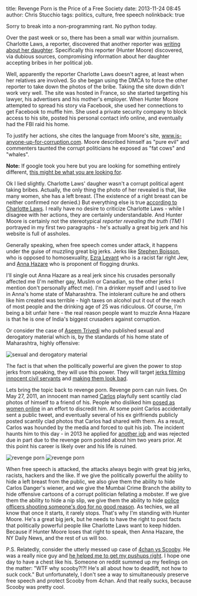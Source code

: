 title: Revenge Porn is the Price of a Free Society
date: 2013-11-24 08:45
author: Chris Stucchio
tags: politics, culture, free speech
nolinkback: true





Sorry to break into a non-programming rant. No python today.

Over the past week or so, there has been a small war within journalism. Charlotte Laws, a reporter, discovered that another reporter was [writing about her daughter](http://www.xojane.com/it-happened-to-me/charlotte-laws-hunter-moore-erin-brockovich-revenge-porn). Specifically this reporter (Hunter Moore) discovered, via dubious sources, compromising information about her daughter accepting bribes in her political job.

Well, apparently the reporter Charlotte Laws doesn't agree, at least when her relatives are involved. So she began using the DMCA to force the other reporter to take down the photos of the bribe. Taking the site down didn't work very well. The site was hosted in France, so she started targetting his lawyer, his advertisers and his mother's employer. When Hunter Moore attempted to spread his story via Facebook, she used her connections to get Facebook to muffle him. She used a private security company to block access to his site, posted his personal contact info online, and eventually had the FBI raid his home.

To justify her actions, she cites the language from Moore's site, www.is-anyone-up-for-corruption.com. Moore described himself as "pure evil" and commenters taunted the corrupt politicians he exposed as "fat cows" and "whales".





**Note:** If google took you here but you are looking for something entirely different, [this might be what you are looking for](http://www.amazon.com/gp/product/3639315464/ref=as_li_ss_tl?ie=UTF8&camp=1789&creative=390957&creativeASIN=3639315464&linkCode=as2&tag=christuc33-20).


Ok I lied slightly. Charlotte Laws' daugher wasn't a corrupt political agent taking bribes. Actually, the only thing the photo of her revealed is that, like many women, she has a left breast. (The existence of a right breast can be neither confirmed nor denied.) But everything else is true [according to Charlotte Laws](http://www.xojane.com/it-happened-to-me/charlotte-laws-hunter-moore-erin-brockovich-revenge-porn). I really have no desire to criticize Charlotte Laws - while I disagree with her actions, they are certainly understandable. And Hunter Moore is certainly not the stereotypical *reporter revealing the truth (TM)* I portrayed in my first two paragraphs - he's actually a great big jerk and his website is full of assholes.

Generally speaking, when free speech comes under attack, it happens under the guise of muzzling great big jerks. Jerks like [Stephen Boisson](http://en.wikipedia.org/wiki/Lund_v._Boissoin), who is opposed to homosexuality, [Ezra Levant](http://en.wikipedia.org/wiki/Ezra_Levant) who is a racist far right Jew, and [Anna Hazare](http://en.wikipedia.org/wiki/Anna_Hazare) who is proponent of flogging drunks.

I'll single out Anna Hazare as a real jerk since his crusades personally affected me (I'm neither gay, Muslim or Canadian, so the other jerks I mention don't personally affect me). I'm a drinker myself and I used to live in Anna's home state of Maharashtra. The intolerant culture he and others like him created was terrible - high taxes on alcohol put it out of the reach of most people and the drinking age of 25 was ridiculous. Of course, I'm being a bit unfair here - the real reason people want to muzzle Anna Hazare is that he is one of India's biggest crusaders against corruption.

Or consider the case of [Aseem Trivedi](http://en.wikipedia.org/wiki/Internet_censorship_in_India#Ban_on_Cartoons_Against_Corruption) who published sexual and derogatory material which is, by the standards of his home state of Maharashtra, highly offensive:

![sexual and derogatory material](/blog_media/2013/defending_hunter_moore/trivedi_cartoon.jpg)

The fact is that when the politically powerful are given the power to stop jerks from speaking, they will use this power. They will target [jerks filming innocent civil servants](http://www.theblaze.com/stories/2013/07/16/detroit-free-press-photographer-arrested-while-filming-cops-making-another-arrest/) and [making them look bad](http://laist.com/2013/07/02/graphic_video_police_officers_fa.php).

Lets bring the topic back to revenge porn. Revenge porn can ruin lives. On May 27, 2011, an innocent man named [Carlos](http://en.wikipedia.org/wiki/Anthony_Weiner#Sexting_scandals) playfully sent scantily clad photos of himself to a friend of his. People who disliked him [posed as women online](http://www.nytimes.com/2011/06/18/nyregion/fake-identities-were-used-on-twitter-to-get-information-on-weiner.html?_r=1) in an effort to discredit him. At some point Carlos accidentally sent a public tweet, and eventually several of his ex girlfriends publicly posted scantily clad photos that Carlos had shared with them. As a result, Carlos was hounded by the media and forced to quit his job. The incident haunts him to this day - in 2013 he applied for [another job](http://en.wikipedia.org/wiki/New_York_City_mayoral_election,_2013) and was rejected due in part due to the revenge porn posted about him two years prior. At this point his career is likely over and his life is ruined.

![revenge porn](/blog_media/2013/defending_hunter_moore/weiner.jpg)
![revenge porn](/blog_media/2013/defending_hunter_moore/weiner2.jpg)

When free speech is attacked, the attacks always begin with great big jerks, racists, hackers and the like. If we give the politically powerful the ability to hide a left breast from the public, we also give them the ability to hide Carlos Danger's wiener, and we give the Mumbai Crime Branch the ability to hide offensive cartoons of a corrupt politician fellating a mobster. If we give them the ability to hide a nip slip, we give them the ability to hide [police officers shooting someone's dog for no good reason](http://laist.com/2013/07/02/graphic_video_police_officers_fa.php). As techies, we all know that once it starts, it rarely stops. That's why I'm standing with Hunter Moore. He's a great big jerk, but he needs to have the right to post facts that politically powerful people like Charlotte Laws want to keep hidden. Because if Hunter Moore loses that right to speak, then Anna Hazare, the NY Daily News, and the rest of us will too.

P.S. Relatedly, consider the utterly messed up case of [4chan vs Scooby](http://motherboard.vice.com/blog/4chan-bullied-the-og-youtube-fitness-guru-off-the-internet). He was a really nice guy and [he helped me to get my pushups right](http://www.youtube.com/watch?v=C8EVUZf2y0Y). I hope one day to have a chest like his. Someone on reddit summed up my feelings on the matter: "WTF why scooby?!?! He's all about how to deadlift, not how to suck cock." But unfortunately, I don't see a way to simultaneously preserve free speech and protect Scooby from 4chan. And that really sucks, because Scooby was pretty cool.
